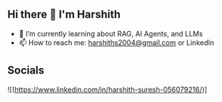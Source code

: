 ## Hi there 👋 I'm Harshith

- 🌱 I’m currently learning about RAG, AI Agents, and LLMs
-  📫 How to reach me: harshiths2004@gmail.com or LinkedIn

## Socials
![(https://www.linkedin.com/in/harshith-suresh-056079216/)]

<!--
**Harshith24/Harshith24** is a ✨ _special_ ✨ repository because its `README.md` (this file) appears on your GitHub profile.

Here are some ideas to get you started:

- 🔭 I’m currently working on ...
- 🌱 I’m currently learning about RAG, AI Agents, and LLMs
- 👯 I’m looking to collaborate on ...
- 🤔 I’m looking for help with ...
- 💬 Ask me about ...
- 📫 How to reach me: harshiths2004@gmail.com
- 😄 Pronouns: ...
- ⚡ Fun fact: ...
-->
